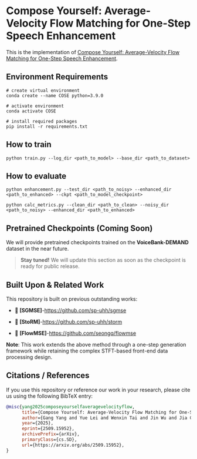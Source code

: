 # Compose Yourself: Average-Velocity Flow Matching for One-Step Speech Enhancement
This is the implementation of [Compose Yourself: Average-Velocity Flow Matching for One-Step Speech Enhancement](https://arxiv.org/abs/2509.15952).

## Environment Requirements
```
# create virtual environment
conda create --name COSE python=3.9.0

# activate environment
conda activate COSE

# install required packages
pip install -r requirements.txt
```
## How to train
```
python train.py --log_dir <path_to_model> --base_dir <path_to_dataset>
```
## How to evaluate
```
python enhancement.py --test_dir <path_to_noisy> --enhanced_dir <path_to_enhanced> --ckpt <path_to_model_checkpoint>

python calc_metrics.py --clean_dir <path_to_clean> --noisy_dir <path_to_noisy> --enhanced_dir <path_to_enhanced>
```
## Pretrained Checkpoints (Coming Soon)

We will provide pretrained checkpoints trained on the **VoiceBank-DEMAND** dataset in the near future.
> **Stay tuned!** We will update this section as soon as the checkpoint is ready for public release.

## Built Upon & Related Work

This repository  is built on previous outstanding works:

- 🔗 **[SGMSE]**-https://github.com/sp-uhh/sgmse

- 🔗 **[StoRM]**-https://github.com/sp-uhh/storm

- 🔗 **[FlowMSE]**-https://github.com/seongq/flowmse

**Note**: This work extends the above method through a one-step generation framework while retaining the complex STFT-based front-end data processing design.

## Citations / References

If you use this repository or reference our work in your research, please cite us using the following BibTeX entry:

```bibtex
@misc{yang2025composeyourselfaveragevelocityflow,
      title={Compose Yourself: Average-Velocity Flow Matching for One-Step Speech Enhancement}, 
      author={Gang Yang and Yue Lei and Wenxin Tai and Jin Wu and Jia Chen and Ting Zhong and Fan Zhou},
      year={2025},
      eprint={2509.15952},
      archivePrefix={arXiv},
      primaryClass={cs.SD},
      url={https://arxiv.org/abs/2509.15952}, 
}
